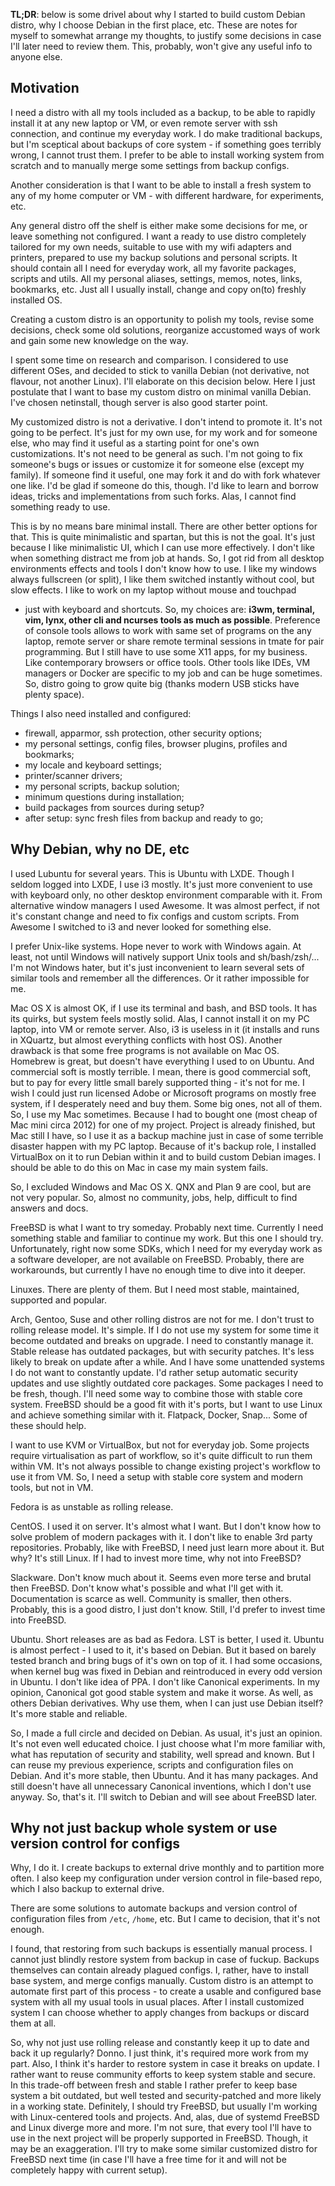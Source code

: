 **TL;DR**: below is some drivel about why I started to build custom Debian
distro, why I choose Debian in the first place, etc. These are notes for myself
to somewhat arrange my thoughts, to justify some decisions in case I'll later
need to review them. This, probably, won't give any useful info to anyone else.

## Motivation

I need a distro with all my tools included as a backup, to be able to rapidly
install it at any new laptop or VM, or even remote server with ssh connection,
and continue my everyday work. I do make traditional backups, but I'm sceptical
about backups of core system - if something goes terribly wrong, I cannot trust
them. I prefer to be able to install working system from scratch and to
manually merge some settings from backup configs.

Another consideration is that I want to be able to install a fresh system to
any of my home computer or VM - with different hardware, for experiments, etc.
  
Any general distro off the shelf is either make some decisions for me, or leave
something not configured. I want a ready to use distro completely tailored for
my own needs, suitable to use with my wifi adapters and printers, prepared to
use my backup solutions and personal scripts. It should contain all I need for
everyday work, all my favorite packages, scripts and utils. All my personal
aliases, settings, memos, notes, links, bookmarks, etc. Just all I usually
install, change and copy on(to) freshly installed OS.

Creating a custom distro is an opportunity to polish my tools, revise some
decisions, check some old solutions, reorganize accustomed ways of work and
gain some new knowledge on the way.

I spent some time on research and comparison. I considered to use different
OSes, and decided to stick to vanilla Debian (not derivative, not flavour, not
another Linux). I'll elaborate on this decision below. Here I just postulate
that I want to base my custom distro on minimal vanilla Debian.  I've chosen
netinstall, though server is also good starter point.

My customized distro is not a derivative. I don't intend to promote it. It's
not going to be perfect. It's just for my own use, for my work and for
someone else, who may find it useful as a starting point for one's own
customizations. It's not need to be general as such. I'm not going to fix
someone's bugs or issues or customize it for someone else (except my family).
If someone find it useful, one may fork it and do with fork whatever one like.
I'd be glad if someone do this, though. I'd like to learn and borrow ideas,
tricks and implementations from such forks. Alas, I cannot find something ready
to use.

This is by no means bare minimal install. There are other better options for
that. This is quite minimalistic and spartan, but this is not the goal. It's
just because I like minimalistic UI, which I can use more effectively. I don't
like when something distract me from job at hands. So, I got rid from all
desktop environments effects and tools I don't know how to use. I like my
windows always fullscreen (or split), I like them switched instantly without
cool, but slow effects. I like to work on my laptop without mouse and touchpad
- just with keyboard and shortcuts.  So, my choices are: **i3wm, terminal, vim,
lynx, other cli and ncurses tools as much as possible**. Preference of
console tools allows to work with same set of programs on the any laptop,
remote server or share remote terminal sessions in tmate for pair
programming. But I still have to use some X11 apps, for my business.  Like
contemporary browsers or office tools.  Other tools like IDEs, VM managers or
Docker are specific to my job and can be huge sometimes.  So, distro going to
grow quite big (thanks modern USB sticks have plenty space).

Things I also need installed and configured:

- firewall, apparmor, ssh protection, other security options;
- my personal settings, config files, browser plugins, profiles and bookmarks;
- my locale and keyboard settings;
- printer/scanner drivers;
- my personal scripts, backup solution;
- minimum questions during installation;
- build packages from sources during setup?
- after setup: sync fresh files from backup and ready to go;

## Why Debian, why no DE, etc

I used Lubuntu for several years. This is Ubuntu with LXDE. Though I seldom
logged into LXDE, I use i3 mostly. It's just more convenient to use with
keyboard only, no other desktop environment comparable with it. From alternative
window managers I used Awesome. It was almost perfect, if not it's constant
change and need to fix configs and custom scripts. From Awesome I switched to
i3 and never looked for something else.

I prefer Unix-like systems. Hope never to work with Windows again. At least,
not until Windows will natively support Unix tools and sh/bash/zsh/... I'm not
Windows hater, but it's just inconvenient to learn several sets of similar
tools and remember all the differences. Or it rather impossible for me.

Mac OS X is almost OK, if I use its terminal and bash, and BSD tools. It has
its quirks, but system feels mostly solid. Alas, I cannot install it on my PC
laptop, into VM or remote server. Also, i3 is useless in it (it installs and
runs in XQuartz, but almost everything conflicts with host OS).  Another
drawback is that some free programs is not available on Mac OS.  Homebrew is
great, but doesn't have everything I used to on Ubuntu. And commercial soft is
mostly terrible. I mean, there is good commercial soft, but to pay for every
little small barely supported thing - it's not for me.  I wish I could just run
licensed Adobe or Microsoft programs on mostly free system, if I desperately
need and buy them.  Some big ones, not all of them. So, I use my Mac sometimes.
Because I had to bought one (most cheap of Mac mini circa 2012) for one of my
project. Project is already finished, but Mac still I have, so I use it as a
backup machine just in case of some terrible disaster happen with my PC laptop.
Because of it's backup role, I installed VirtualBox on it to run Debian within
it and to build custom Debian images. I should be able to do this on Mac in
case my main system fails.

So, I excluded Windows and Mac OS X. QNX and Plan 9 are cool, but are not very
popular. So, almost no community, jobs, help, difficult to find answers and docs.

FreeBSD is what I want to try someday. Probably next time. Currently I need
something stable and familiar to continue my work. But this one I should try.
Unfortunately, right now some SDKs, which I need for my everyday work as a
software developer, are not available on FreeBSD. Probably, there are
workarounds, but currently I have no enough time to dive into it deeper.

Linuxes. There are plenty of them. But I need most stable, maintained,
supported and popular.

Arch, Gentoo, Suse and other rolling distros are not for me. I don't trust to
rolling release model. It's simple. If I do not use my system for some time it
become outdated and breaks on upgrade. I need to constantly manage it.
Stable release has outdated packages, but with security patches. It's less
likely to break on update after a while. And I have some unattended systems I
do not want to constantly update. I'd rather setup automatic security updates
and use slightly outdated core packages. Some packages I need to be fresh,
though. I'll need some way to combine those with stable core system. FreeBSD
should be a good fit with it's ports, but I want to use Linux and achieve
something similar with it. Flatpack, Docker, Snap... Some of these should help.

I want to use KVM or VirtualBox, but not for everyday job. Some projects require
virtualisation as part of workflow, so it's quite difficult to run them within VM.
It's not always possible to change existing project's workflow to use it from VM.
So, I need a setup with stable core system and modern tools, but not in VM.

Fedora is as unstable as rolling release.

CentOS. I used it on server. It's almost what I want. But I don't know how to
solve problem of modern packages with it. I don't like to enable 3rd party
repositories. Probably, like with FreeBSD, I need just learn more about it.
But why? It's still Linux. If I had to invest more time, why not into FreeBSD?

Slackware. Don't know much about it. Seems even more terse and brutal then
FreeBSD. Don't know what's possible and what I'll get with it. Documentation is
scarce as well. Community is smaller, then others. Probably, this is a good
distro, I just don't know. Still, I'd prefer to invest time into FreeBSD.

Ubuntu. Short releases are as bad as Fedora. LST is better, I used it.
Ubuntu is almost perfect - I used to it, it's based on Debian. But it based on
barely tested branch and bring bugs of it's own on top of it. I had some
occasions, when kernel bug was fixed in Debian and reintroduced in every odd
version in Ubuntu. I don't like idea of PPA. I don't like Canonical experiments.
In my opinion, Canonical got good stable system and make it worse. As well, as
others Debian derivatives. Why use them, when I can just use Debian itself?
It's more stable and reliable.

So, I made a full circle and decided on Debian. As usual, it's just an opinion.
It's not even well educated choice. I just choose what I'm more familiar with,
what has reputation of security and stability, well spread and known. But I can
reuse my previous experience, scripts and configuration files on Debian. And it's
more stable, then Ubuntu. And it has many packages. And still doesn't have all
unnecessary Canonical inventions, which I don't use anyway. So, that's it. I'll
switch to Debian and will see about FreeBSD later.

## Why not just backup whole system or use version control for configs

Why, I do it. I create backups to external drive monthly and to partition more
often. I also keep my configuration under version control in file-based repo,
which I also backup to external drive.

There are some solutions to automate backups and version control of
configuration files from `/etc`, `/home`, etc. But I came to decision, that
it's not enough. 

I found, that restoring from such backups is essentially manual process. I
cannot just blindly restore system from backup in case of fuckup. Backups
themselves can contain already plagued configs. I, rather, have to install base
system, and merge configs manually. Custom distro is an attempt to automate
first part of this process - to create a usable and configured base system
with all my usual tools in usual places. After I install customized system I
can choose whether to apply changes from backups or discard them at all.

So, why not just use rolling release and constantly keep it up to date and back
it up regularly? Donno. I just think, it's required more work from my part.
Also, I think it's harder to restore system in case it breaks on update. I
rather want to reuse community efforts to keep system stable and secure. In
this trade-off between fresh and stable I rather prefer to keep base system a
bit outdated, but well tested and security-patched and more likely in a working
state. Definitely, I should try FreeBSD, but usually I'm working with
Linux-centered tools and projects. And, alas, due of systemd FreeBSD and Linux
diverge more and more. I'm not sure, that every tool I'll have to use in the
next project will be properly supported in FreeBSD. Though, it may be an
exaggeration. I'll try to make some similar customized distro for FreeBSD next
time (in case I'll have a free time for it and will not be completely happy with
current setup). 
